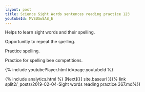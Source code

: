 ```yaml
---
layout: post
title: Science Sight Words sentences reading practice 123
youtubeId: MVSUSwSAB_E
---
```

 
 
Helps to learn sight words and their spelling.

Opportunitiy to repeat the spelling. 

Practice spelling. 
 
Practice for spelling bee competitions. 
 
{% include youtubePlayer.html id=page.youtubeId %}
 
 
{% include analytics.html %} 
[Next]({{ site.baseurl }}{% link  split2/_posts/2019-02-04-Sight words reading practice 367.md%})
 
